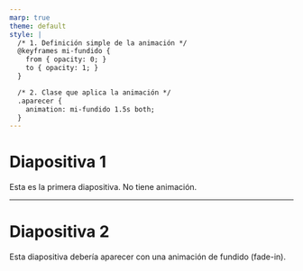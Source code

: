 ```yaml
---
marp: true
theme: default
style: |
  /* 1. Definición simple de la animación */
  @keyframes mi-fundido {
    from { opacity: 0; }
    to { opacity: 1; }
  }

  /* 2. Clase que aplica la animación */
  .aparecer {
    animation: mi-fundido 1.5s both;
  }
---
```


# Diapositiva 1

Esta es la primera diapositiva. No tiene animación.

---

<!-- _class: aparecer -->

# Diapositiva 2

Esta diapositiva debería aparecer con una animación de fundido (fade-in).